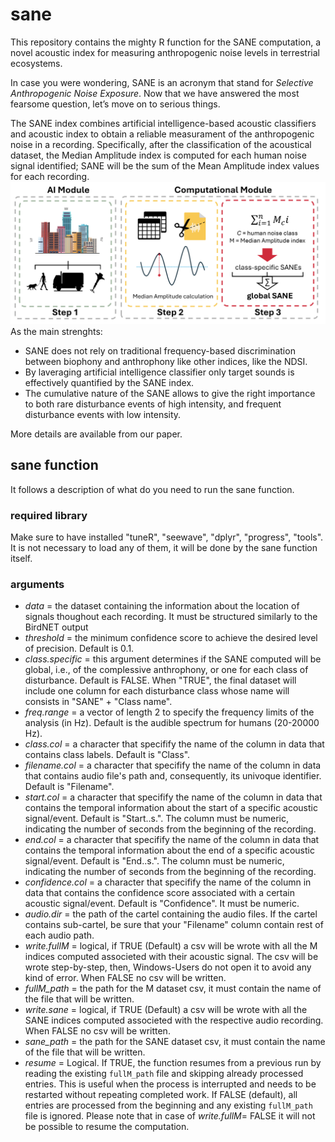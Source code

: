 # sane
This repository contains the mighty R function for the SANE computation, a novel acoustic index for measuring anthropogenic noise levels in terrestrial ecosystems.

In case you were wondering, SANE is an acronym that stand for _Selective Anthropogenic Noise Exposure_. Now that we have answered the most fearsome question, let’s move on to serious things.

The SANE index combines artificial intelligence-based acoustic classifiers and acoustic index to obtain a reliable measurament of the anthropogenic noise in a recording. Specifically, after the classification of the acoustical dataset, the Median Amplitude index is computed for each human noise signal identified; SANE will be the sum of the Mean Amplitude index values for each recording.
![alt text](https://github.com/matpagle/sane/blob/main/saneworkflow2.png)
As the main strenghts:
- SANE does not rely on traditional frequency-based discrimination between biophony and anthrophony like other indices, like the NDSI.
- By laveraging artificial intelligence classifier only target sounds is effectively quantified by the SANE index.
- The cumulative nature of the SANE allows to give the right importance to both rare disturbance events of high intensity, and frequent disturbance events with low intensity.

More details are available from our paper.

## sane function
It follows a description of what do you need to run the sane function.
### required library
Make sure to have installed "tuneR", "seewave", "dplyr", "progress", "tools". It is not necessary to load any of them, it will be done by the sane function itself.
### arguments
- _data_ = the dataset containing the information about the location of signals thoughout each recording. It must be structured similarly to the BirdNET output
- _threshold_ = the minimum confidence score to achieve the desired level of precision. Default is 0.1. 
- _class.specific_ = this argument determines if the SANE computed will be global, i.e., of the complessive anthrophony, or one for each class of disturbance. Default is FALSE. When "TRUE", the final dataset will include one column for each disturbance class whose name will consists in "SANE" + "Class name".
- _freq.range_ = a vector of length 2 to specify the frequency limits of the analysis (in Hz). Default is the audible spectrum for humans (20-20000 Hz). 
- _class.col_ = a character that specifify the name of the column in data that contains class labels. Default is "Class".
- _filename.col_ = a character that specifify the name of the column in data that contains audio file's path and, consequently, its univoque identifier. Default is "Filename".
- _start.col_ = a character that specifify the name of the column in data that contains the temporal information about the start of a specific acoustic signal/event. Default is "Start..s.". The column must be numeric, indicating the number of seconds from the beginning of the recording.
- _end.col_ = a character that specifify the name of the column in data that contains the temporal information about the end of a specific acoustic signal/event. Default is "End..s.". The column must be numeric, indicating the number of seconds from the beginning of the recording.  
- _confidence.col_ = a character that specifify the name of the column in data that contains the confidence score associated with a certain acoustic signal/event. Default is "Confidence". It must be numeric.
- _audio.dir_ = the path of the cartel containing the audio files. If the cartel contains sub-cartel, be sure that your "Filename" column contain rest of each audio path.
- _write.fullM_ = logical, if TRUE (Default) a csv will be wrote with all the M indices computed associeted with their acoustic signal. The csv will be wrote step-by-step, then, Windows-Users do not open it to avoid any kind of error. When FALSE no csv will be written.
- _fullM_path_ = the path for the M dataset csv, it must contain the name of the file that will be written.
- _write.sane_ = logical, if TRUE (Default) a csv will be wrote with all the SANE indices computed associeted with the respective audio recording. When FALSE no csv will be written.
- _sane_path_ = the path for the SANE dataset csv, it must contain the name of the file that will be written.
- _resume_ = Logical. If TRUE, the function resumes from a previous run by reading the existing `fullM_path` file and skipping already processed entries. This is useful when the process is interrupted and needs to be restarted without repeating completed work. If FALSE (default), all entries are processed from the beginning and any existing `fullM_path` file is ignored. Please note that in case of _write.fullM_= FALSE it will not be possible to resume the computation.

